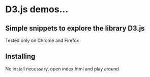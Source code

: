 # D3.js demos...

## Simple snippets to explore the library D3.js

Tested only on Chrome and Firefox

## Installing

No install necessary, open index.html and play around
